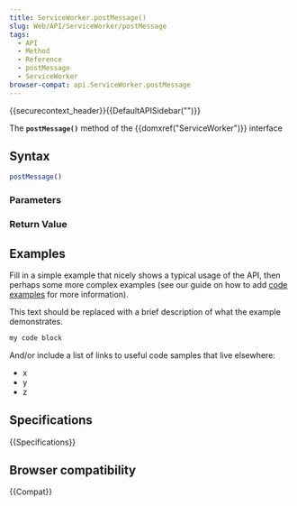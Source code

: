 ```yaml
---
title: ServiceWorker.postMessage()
slug: Web/API/ServiceWorker/postMessage
tags:
  - API
  - Method
  - Reference
  - postMessage
  - ServiceWorker
browser-compat: api.ServiceWorker.postMessage
---
```

{{securecontext_header}}{{DefaultAPISidebar("")}}

The **`postMessage()`** method of the {{domxref("ServiceWorker")}} interface 

## Syntax

```js
postMessage()
```

### Parameters



### Return Value



## Examples

Fill in a simple example that nicely shows a typical usage of the API, then perhaps some more complex examples (see our guide on how to add [code examples](/en-US/docs/MDN/Contribute/Structures/Code_examples) for more information).

This text should be replaced with a brief description of what the example demonstrates.

```js
my code block
```

And/or include a list of links to useful code samples that live elsewhere:

*   x
*   y
*   z

## Specifications

{{Specifications}}

## Browser compatibility

{{Compat}}

